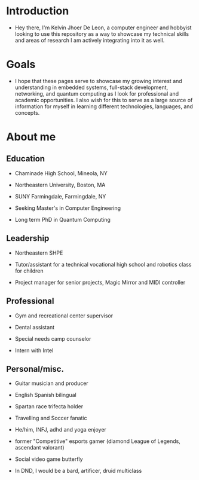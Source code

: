 
# Introduction
- Hey there, I'm Kelvin Jhoer De Leon, a computer engineer and hobbyist looking to use this repository as a way to showcase my technical skills and areas of research I am actively integrating into it as well. 
# Goals
- I hope that these pages serve to showcase my growing interest and understanding in embedded systems, full-stack development, networking, and quantum computing as I look for professional and academic opportunities. I also wish for this to serve as a large source of information for myself in learning different technologies, languages, and concepts.
# About me
## Education
- Chaminade High School, Mineola, NY

- Northeastern University, Boston, MA

- SUNY Farmingdale, Farmingdale, NY

- Seeking Master's in Computer Engineering

- Long term PhD in Quantum Computing

## Leadership
- Northeastern SHPE 

- Tutor/assistant for a technical vocational high school and robotics class for children

- Project manager for senior projects, Magic Mirror and MIDI controller

## Professional
- Gym and recreational center supervisor 

- Dental assistant

- Special needs camp counselor 

- Intern with Intel 

## Personal/misc.
- Guitar musician and producer

- English Spanish bilingual

- Spartan race trifecta holder 

- Travelling and Soccer fanatic

- He/him, INFJ, adhd and yoga enjoyer

- former "Competitive" esports gamer (diamond League of Legends, ascendant valorant)

- Social video game butterfly

- In DND, I would be a bard, artificer, druid multiclass



